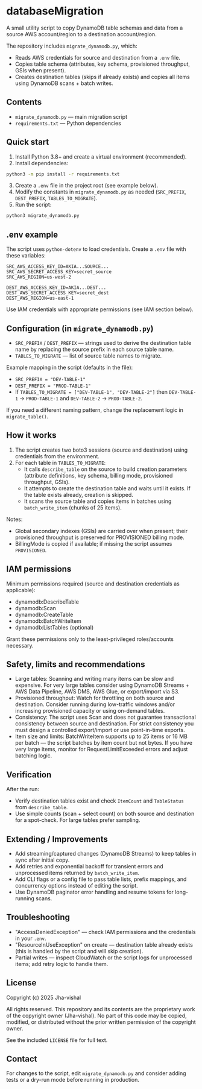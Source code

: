 # databaseMigration

A small utility script to copy DynamoDB table schemas and data from a source AWS account/region to a destination account/region.

The repository includes `migrate_dynamodb.py`, which:

- Reads AWS credentials for source and destination from a `.env` file.
- Copies table schema (attributes, key schema, provisioned throughput, GSIs when present).
- Creates destination tables (skips if already exists) and copies all items using DynamoDB scans + batch writes.

## Contents

- `migrate_dynamodb.py` — main migration script
- `requirements.txt` — Python dependencies

## Quick start

1. Install Python 3.8+ and create a virtual environment (recommended).
2. Install dependencies:

```bash
python3 -m pip install -r requirements.txt
```

3. Create a `.env` file in the project root (see example below).
4. Modify the constants in `migrate_dynamodb.py` as needed (`SRC_PREFIX`, `DEST_PREFIX`, `TABLES_TO_MIGRATE`).
5. Run the script:

```bash
python3 migrate_dynamodb.py
```

## .env example

The script uses `python-dotenv` to load credentials. Create a `.env` file with these variables:

```
SRC_AWS_ACCESS_KEY_ID=AKIA...SOURCE...
SRC_AWS_SECRET_ACCESS_KEY=secret_source
SRC_AWS_REGION=us-west-2

DEST_AWS_ACCESS_KEY_ID=AKIA...DEST...
DEST_AWS_SECRET_ACCESS_KEY=secret_dest
DEST_AWS_REGION=us-east-1
```

Use IAM credentials with appropriate permissions (see IAM section below).

## Configuration (in `migrate_dynamodb.py`)

- `SRC_PREFIX` / `DEST_PREFIX` — strings used to derive the destination table name by replacing the source prefix in each source table name.
- `TABLES_TO_MIGRATE` — list of source table names to migrate.

Example mapping in the script (defaults in the file):

- `SRC_PREFIX = "DEV-TABLE-1"`
- `DEST_PREFIX = "PROD-TABLE-1"`
- If `TABLES_TO_MIGRATE = ["DEV-TABLE-1", "DEV-TABLE-2"]` then `DEV-TABLE-1` -> `PROD-TABLE-1` and `DEV-TABLE-2` -> `PROD-TABLE-2`.

If you need a different naming pattern, change the replacement logic in `migrate_table()`.

## How it works

1. The script creates two boto3 sessions (source and destination) using credentials from the environment.
2. For each table in `TABLES_TO_MIGRATE`:
	- It calls `describe_table` on the source to build creation parameters (attribute definitions, key schema, billing mode, provisioned throughput, GSIs).
	- It attempts to create the destination table and waits until it exists. If the table exists already, creation is skipped.
	- It scans the source table and copies items in batches using `batch_write_item` (chunks of 25 items).

Notes:
- Global secondary indexes (GSIs) are carried over when present; their provisioned throughput is preserved for PROVISIONED billing mode.
- BillingMode is copied if available; if missing the script assumes `PROVISIONED`.

## IAM permissions

Minimum permissions required (source and destination credentials as applicable):

- dynamodb:DescribeTable
- dynamodb:Scan
- dynamodb:CreateTable
- dynamodb:BatchWriteItem
- dynamodb:ListTables (optional)

Grant these permissions only to the least-privileged roles/accounts necessary.

## Safety, limits and recommendations

- Large tables: Scanning and writing many items can be slow and expensive. For very large tables consider using DynamoDB Streams + AWS Data Pipeline, AWS DMS, AWS Glue, or export/import via S3.
- Provisioned throughput: Watch for throttling on both source and destination. Consider running during low-traffic windows and/or increasing provisioned capacity or using on-demand tables.
- Consistency: The script uses Scan and does not guarantee transactional consistency between source and destination. For strict consistency you must design a controlled export/import or use point-in-time exports.
- Item size and limits: BatchWriteItem supports up to 25 items or 16 MB per batch — the script batches by item count but not bytes. If you have very large items, monitor for RequestLimitExceeded errors and adjust batching logic.

## Verification

After the run:

- Verify destination tables exist and check `ItemCount` and `TableStatus` from `describe_table`.
- Use simple counts (scan + select count) on both source and destination for a spot-check. For large tables prefer sampling.

## Extending / Improvements

- Add streaming/captured changes (DynamoDB Streams) to keep tables in sync after initial copy.
- Add retries and exponential backoff for transient errors and unprocessed items returned by `batch_write_item`.
- Add CLI flags or a config file to pass table lists, prefix mappings, and concurrency options instead of editing the script.
- Use DynamoDB paginator error handling and resume tokens for long-running scans.

## Troubleshooting

- "AccessDeniedException" — check IAM permissions and the credentials in your `.env`.
- "ResourceInUseException" on create — destination table already exists (this is handled by the script and will skip creation).
- Partial writes — inspect CloudWatch or the script logs for unprocessed items; add retry logic to handle them.

## License


Copyright (c) 2025 Jha-vishal

All rights reserved. This repository and its contents are the proprietary work of the
copyright owner (Jha-vishal). No part of this code may be copied, modified, or
distributed without the prior written permission of the copyright owner.

See the included `LICENSE` file for full text.

## Contact

For changes to the script, edit `migrate_dynamodb.py` and consider adding tests or a dry-run mode before running in production.
